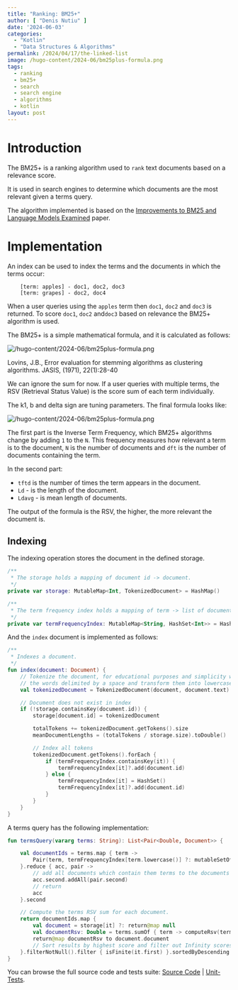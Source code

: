 ```yaml
---
title: "Ranking: BM25+"
author: [ "Denis Nutiu" ]
date: '2024-06-03'
categories:
  - "Kotlin"
  - "Data Structures & Algorithms"
permalink: /2024/04/17/the-linked-list
image: /hugo-content/2024-06/bm25plus-formula.png
tags:
  - ranking
  - bm25+
  - search
  - search engine
  - algorithms
  - kotlin
layout: post
---
```


# Introduction

The BM25+ is a ranking algorithm used to `rank` text documents based on a relevance score.

It is used in search engines to determine which documents are the most relevant given a terms query.

The algorithm implemented is based on the
[Improvements to BM25 and Language Models Examined](https://www.cs.otago.ac.nz/homepages/andrew/papers/2014-2.pdf)
paper.

# Implementation

An index can be used to index the terms and the documents in which the terms occur:

```text
    [term: apples] - doc1, doc2, doc3
    [term: grapes] - doc2, doc4 
```

When a user queries using the `apples` term then `doc1`, `doc2` and `doc3` is returned.
To score `doc1`, `doc2` and`doc3` based on relevance the BM25+ algorithm is used.

The BM25+ is a simple mathematical formula, and it is calculated as follows:

![/hugo-content/2024-06/bm25plus-formula.png](/hugo-content/2024-06/bm25plus-formula.png)

Lovins, J.B., Error evaluation for stemming algorithms as
clustering algorithms. JASIS, (1971), 22(1):28-40

We can ignore the sum for now.
If a user queries with multiple terms, the RSV (Retrieval Status Value) is the score sum of each term individually.

The k1, b and delta sign are tuning parameters. The final formula looks like:

![/hugo-content/2024-06/bm25plus-formula.png](/hugo-content/2024-06/bm25plus-formula-simplified.png)

The first part is the Inverse Term Frequency, which BM25+ algorithms change by adding `1` to the `N`.
This frequency measures how relevant a term is to the document, `N` is the number of documents and
`dft` is the number of documents containing the term.

In the second part:

- `tftd` is the number of times the term appears in the document.
- `Ld` - is the length of the document.
- `Ldavg` - is mean length of documents.

The output of the formula is the RSV, the higher, the more relevant the document is.

## Indexing

The indexing operation stores the document in the defined storage.

```kotlin
/**
 * The storage holds a mapping of document id -> document.
 */
private var storage: MutableMap<Int, TokenizedDocument> = HashMap()

/**
 * The term frequency index holds a mapping of term -> list of documents in which the term occurs.
 */
private var termFrequencyIndex: MutableMap<String, HashSet<Int>> = HashMap()
```

And the `index` document is implemented as follows:

```kotlin
/**
 * Indexes a document.
 */
fun index(document: Document) {
    // Tokenize the document, for educational purposes and simplicity we will consider tokens only
    // the words delimited by a space and transform them into lowercase.
    val tokenizedDocument = TokenizedDocument(document, document.text)

    // Document does not exist in index
    if (!storage.containsKey(document.id)) {
        storage[document.id] = tokenizedDocument

        totalTokens += tokenizedDocument.getTokens().size
        meanDocumentLengths = (totalTokens / storage.size).toDouble()

        // Index all tokens
        tokenizedDocument.getTokens().forEach {
            if (termFrequencyIndex.containsKey(it)) {
                termFrequencyIndex[it]?.add(document.id)
            } else {
                termFrequencyIndex[it] = HashSet()
                termFrequencyIndex[it]?.add(document.id)
            }
        }
    }
}
```

A terms query has the following implementation:

```kotlin
fun termsQuery(vararg terms: String): List<Pair<Double, Document>> {

    val documentIds = terms.map { term ->
        Pair(term, termFrequencyIndex[term.lowercase()] ?: mutableSetOf())
    }.reduce { acc, pair ->
        // add all documents which contain them terms to the documents set.
        acc.second.addAll(pair.second)
        // return
        acc
    }.second

    // Compute the terms RSV sum for each document.
    return documentIds.map {
        val document = storage[it] ?: return@map null
        val documentRsv: Double = terms.sumOf { term -> computeRsv(term.lowercase(), document) }
        return@map documentRsv to document.document
        // Sort results by highest score and filter out Infinity scores, which mean that the term does not exist.
    }.filterNotNull().filter { isFinite(it.first) }.sortedByDescending { it.first }
}
```
You can browse the full source code and tests suite:
[Source Code](https://github.com/dnutiu/dsa/blob/master/src/main/kotlin/ranking/bm25/Bm25Plus.kt) |
[Unit-Tests](https://github.com/dnutiu/dsa/blob/master/src/test/kotlin/ranking/bm25/BM25PlusTest.kt).

